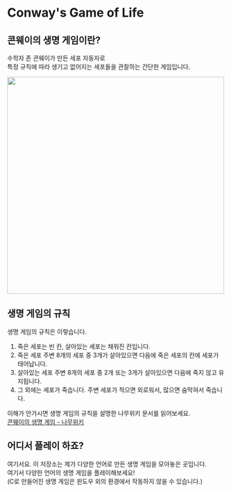 # Conway's Game of Life
## 콘웨이의 생명 게임이란?
수학자 존 콘웨이가 만든 세포 자동자로   
특정 규칙에 따라 생기고 없어지는 세포들을 관찰하는 간단한 게임입니다.   

<img src="https://w.namu.la/s/46483053336751b61e734f04e827b6dc1f915461d0c0b5cf9c465dbc3ac0efae338efc8dc3d09b15f0ac4243e5f2fc91f8c511bdc0da5d3264637e27c604509fd444bd6acbfad155f68e560c26e62ae3c6f46c3c0bd48d7a628b6c20f8e154e2" width="500">

## 생명 게임의 규칙
생명 게임의 규칙은 이렇습니다.

1. 죽은 세포는 빈 칸, 살아있는 세포는 채워진 칸입니다.
2. 죽은 세포 주변 8개의 세포 중 3개가 살아있으면 다음에 죽은 세포의 칸에 세포가 태어납니다.
3. 살아있는 세포 주변 8개의 세포 중 2개 또는 3개가 살아있으면 다음에 죽지 않고 유지됩니다.
4. 그 외에는 세포가 죽습니다. 주변 세포가 적으면 외로워서, 많으면 숨막혀서 죽습니다.

이해가 안가시면 생명 게임의 규칙을 설명한 나무위키 문서를 읽어보세요.   
[콘웨이의 생명 게임 - 나무위키](https://namu.wiki/w/%EC%BD%98%EC%9B%A8%EC%9D%B4%EC%9D%98%20%EC%83%9D%EB%AA%85%20%EA%B2%8C%EC%9E%84)   

## 어디서 플레이 하죠?
여기서요. 이 저장소는 제가 다양한 언어로 만든 생명 게임을 모아놓은 곳입니다.   
여기서 다양한 언어의 생명 게임을 플레이해보세요!  
(C로 만들어진 생명 게임은 윈도우 외의 환경에서 작동하지 않을 수 있습니다.)
